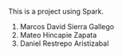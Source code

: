 This is a project using Spark.

1. Marcos David Sierra Gallego
2. Mateo Hincapie Zapata
3. Daniel Restrepo Aristizabal
